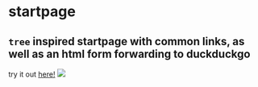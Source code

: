 # startpage

## `tree` inspired startpage with common links, as well as an html form forwarding to duckduckgo

try it out [here!](https://start.skovati.dev)
![](https://user-images.githubusercontent.com/49844593/180843474-f8994c6f-3693-4e02-b31f-84a708702799.png)
